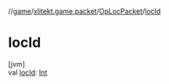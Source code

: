 //[game](../../../index.md)/[xlitekt.game.packet](../index.md)/[OpLocPacket](index.md)/[locId](loc-id.md)

# locId

[jvm]\
val [locId](loc-id.md): [Int](https://kotlinlang.org/api/latest/jvm/stdlib/kotlin/-int/index.html)
